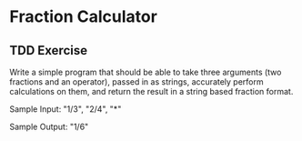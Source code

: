 # Fraction Calculator

## TDD Exercise
Write a simple program that should be able to take three arguments (two fractions and an operator), passed in as strings, accurately perform calculations on them, and return the result in a string based fraction format. 

Sample Input:   "1/3", "2/4", "*"  

Sample Output:  "1/6"
